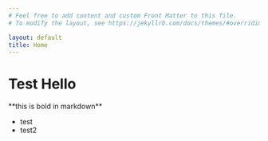 ```yaml
---
# Feel free to add content and custom Front Matter to this file.
# To modify the layout, see https://jekyllrb.com/docs/themes/#overriding-theme-defaults

layout: default
title: Home
---
```


<h1>Test Hello</h1>
**this is bold in markdown**

<ul>
  <li class="text-red-300">test</li>
  <li>test2</li>
</ul>
